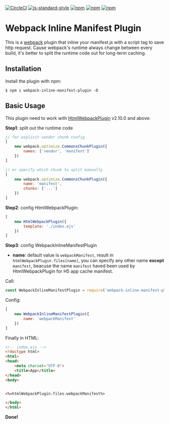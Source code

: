 [![CircleCI](https://circleci.com/gh/almothafar/webpack-inline-manifest-plugin/tree/master.svg?style=shield)](https://circleci.com/gh/almothafar/webpack-inline-manifest-plugin/tree/master) [![js-standard-style](https://img.shields.io/badge/code%20style-standard-brightgreen.svg)](http://standardjs.com) [![npm](https://img.shields.io/npm/dt/webpack-inline-manifest-plugin.svg)](https://www.npmjs.com/package/webpack-inline-manifest-plugin)  [![npm](https://img.shields.io/npm/v/webpack-inline-manifest-plugin.svg)](https://www.npmjs.com/package/webpack-inline-manifest-plugin) [![npm](https://img.shields.io/npm/l/webpack-inline-manifest-plugin.svg)](https://www.npmjs.com/package/webpack-inline-manifest-plugin)

Webpack Inline Manifest Plugin
===================

This is a [webpack](http://webpack.github.io/) plugin that inline your manifest.js with a script tag to save http request. Cause webpack's runtime always change between every build, it's better to split the runtime code out for long-term caching.


Installation
------------
Install the plugin with npm:
```shell
$ npm i webpack-inline-manifest-plugin -D
```

Basic Usage
-----------

This plugin need to work with [HtmlWebpackPlugin](https://www.npmjs.com/package/html-webpack-plugin) v2.10.0 and above:

__Step1__: split out the runtime code
```javascript
// for explicit vendor chunk config
[
	new webpack.optimize.CommonsChunkPlugin({
		names: ['vendor', 'manifest']
	})
]

// or specify which chunk to split manually
[
	new webpack.optimize.CommonsChunkPlugin({
		name: 'manifest',
        chunks: ['...']
	})
]
```
__Step2__: config HtmlWebpackPlugin:
```javascript
[
	new HtmlWebpackPlugin({
		template: './index.ejs'
	})
]
```

__Step3__: config WebpackInlineManifestPlugin
* __name__: default value is `webpackManifest`,  result in `htmlWebpackPlugin.files[name]`, you can specify any other name __except__ `manifest`, beacuse the name `manifest` haved been used by HtmlWebpackPlugin for H5 app cache manifest.

Call:

```javascript
const WebpackInlineManifestPlugin = require('webpack-inline-manifest-plugin');
```

Config:
```javascript
[
	new WebpackInlineManifestPlugin({
		name: 'webpackManifest'
	})
]
```

Finally in HTML:
```html
<!-- index.ejs -->
<!doctype html>
<html>
<head>
	<meta charset="UTF-8">
	<title>App</title>
</head>
<body>


<%=htmlWebpackPlugin.files.webpackManifest%>

</body>
</html>
```
__Done!__
